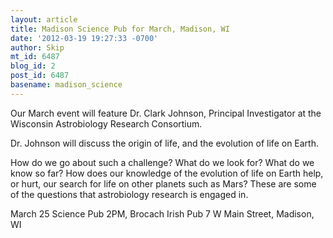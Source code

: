 ```yaml
---
layout: article
title: Madison Science Pub for March, Madison, WI
date: '2012-03-19 19:27:33 -0700'
author: Skip
mt_id: 6487
blog_id: 2
post_id: 6487
basename: madison_science
---
```

Our March event will feature Dr. Clark Johnson, Principal Investigator at the Wisconsin Astrobiology Research Consortium.

Dr. Johnson will discuss the origin of life, and the evolution of life on Earth.

How do we go about such a challenge? What do we look for? What do we know so far? How does our knowledge of the evolution of life on Earth help, or hurt, our search for life on other planets such as Mars? These are some of the questions that astrobiology research is engaged in.

March 25 Science Pub
2PM, Brocach Irish Pub
7 W Main Street, Madison, WI
